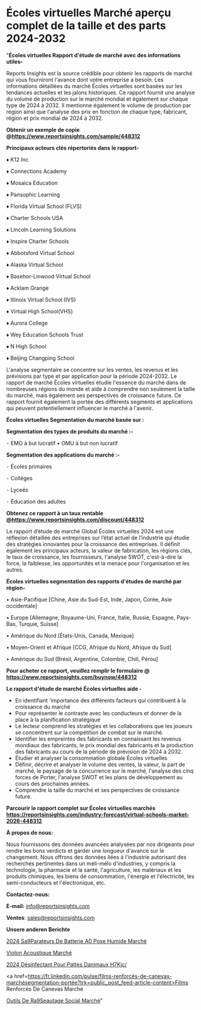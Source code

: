 # Écoles virtuelles Marché aperçu complet de la taille et des parts 2024-2032

"<strong>Écoles virtuelles Rapport d'étude de marché avec des informations utiles-</strong>

Reports Insights est la source crédible pour obtenir les rapports de marché qui vous fourniront l'avance dont votre entreprise a besoin. Les informations détaillées du marché Écoles virtuelles sont basées sur les tendances actuelles et les jalons historiques. Ce rapport fournit une analyse du volume de production sur le marché mondial et également sur chaque type de 2024 à 2032. Il mentionne également le volume de production par région ainsi que l'analyse des prix en fonction de chaque type, fabricant, région et prix mondial de 2024 à 2032.

<strong><b>Obtenir un exemple de copie @</b></strong><a href=https://www.reportsinsights.com/sample/448312><strong><b>https://www.reportsinsights.com/sample/448312</b></strong></a>

<b>Principaux acteurs clés répertoriés dans le rapport-</b>

<b> </b>♦ K12 Inc

♦ Connections Academy

♦ Mosaica Education

♦ Pansophic Learning

♦ Florida Virtual School (FLVS)

♦ Charter Schools USA

♦ Lincoln Learning Solutions

♦ Inspire Charter Schools

♦ Abbotsford Virtual School

♦ Alaska Virtual School

♦ Basehor-Linwood Virtual School

♦ Acklam Grange

♦ Illinois Virtual School (IVS)

♦ Virtual High School(VHS)

♦ Aurora College

♦ Wey Education Schools Trust

♦ N High School

♦ Beijing Changping School

L'analyse segmentaire se concentre sur les ventes, les revenus et les prévisions par type et par application pour la période 2024-2032. Le rapport de marché Écoles virtuelles étudie l'essence du marché dans de nombreuses régions du monde et aide à comprendre non seulement la taille du marché, mais également ses perspectives de croissance future. Ce rapport fournit également la portée des différents segments et applications qui peuvent potentiellement influencer le marché à l'avenir.

<strong>Écoles virtuelles Segmentation du marché basée sur :</strong>

<strong>Segmentation des types de produits du marché :-</strong>

⁃ EMO à but lucratif
• OMU à but non lucratif

<strong>Segmentation des applications du marché :-</strong>

⁃ Écoles primaires

⁃ Collèges

⁃ Lyceés

⁃ Éducation des adultes

<strong><b>Obtenez ce rapport à un taux rentable @</b></strong><a href=https://www.reportsinsights.com/discount/448312><strong><b>https://www.reportsinsights.com/discount/448312</b></strong></a>

Le rapport d’étude de marché Global Écoles virtuelles 2024 est une réflexion détaillée des entreprises sur l’état actuel de l’industrie qui étudie des stratégies innovantes pour la croissance des entreprises. Il définit également les principaux acteurs, la valeur de fabrication, les régions clés, le taux de croissance, les fournisseurs, l'analyse SWOT, c'est-à-dire la force, la faiblesse, les opportunités et la menace pour l'organisation et les autres.

<strong>Écoles virtuelles segmentation des rapports d'études de marché par région-</strong>

• Asie-Pacifique [Chine, Asie du Sud-Est, Inde, Japon, Corée, Asie occidentale]

• Europe [Allemagne, Royaume-Uni, France, Italie, Russie, Espagne, Pays-Bas, Turquie, Suisse]

• Amérique du Nord [États-Unis, Canada, Mexique]

• Moyen-Orient et Afrique [CCG, Afrique du Nord, Afrique du Sud]

• Amérique du Sud [Brésil, Argentine, Colombie, Chili, Pérou]

<strong>Pour acheter ce rapport, veuillez remplir le formulaire @   <a href=https://www.reportsinsights.com/buynow/448312>https://www.reportsinsights.com/buynow/448312</a></strong>

<strong>Le rapport d'étude de marché Écoles virtuelles aide -</strong>
<ul>
  <li>En identifiant 'importance des différents facteurs qui contribuent à la croissance du marché</li>
  <li>Pour représenter le contraste avec les conducteurs et donner de la place à la planification stratégique</li>
  <li>Le lecteur comprend les stratégies et les collaborations que les joueurs se concentrent sur la compétition de combat sur le marché.</li>
  <li>Identifier les empreintes des fabricants en connaissant les revenus mondiaux des fabricants, le prix mondial des fabricants et la production des fabricants au cours de la période de prévision de 2024 à 2032.</li>
  <li>Étudier et analyser la consommation globale Écoles virtuelles</li>
  <li>Définir, décrire et analyser le volume des ventes, la valeur, la part de marché, le paysage de la concurrence sur le marché, l'analyse des cinq forces de Porter, l'analyse SWOT et les plans de développement au cours des prochaines années.</li>
  <li>Comprendre la taille du marché et ses perspectives de croissance future.</li>
</ul>

<strong>Parcourir le rapport complet sur Écoles virtuelles marchés <a href=https://reportsinsights.com/industry-forecast/virtual-schools-market-2026-448312>https://reportsinsights.com/industry-forecast/virtual-schools-market-2026-448312</a></strong>

<strong>À propos de nous:</strong>

Nous fournissons des données avancées analysées par nos dirigeants pour rendre les bons verdicts et garder une longueur d'avance sur le changement. Nous offrons des données liées à l'industrie autorisant des recherches pertinentes dans un méli-mélo d'industries, y compris la technologie, la pharmacie et la santé, l'agriculture, les matériaux et les produits chimiques, les biens de consommation, l'énergie et l'électricité, les semi-conducteurs et l'électronique, etc.

<strong>Contactez-nous:</strong>

<strong>E-mail:</strong> <a href=mailto:info@reportsinsights.com>info@reportsinsights.com</a>

<strong>Ventes</strong>: <a href=mailto:sales@reportsinsights.com>sales@reportsinsights.com</a>

<strong>Unsere anderen Berichte</strong>

<a href=https://www.linkedin.com/pulse/2024-s%C3%A9parateurs-de-batterie-%C3%A0-pose-humide-march%C3%A9-ylmuf/>2024 Sa9Parateurs De Batterie A0 Pose Humide Marché</a>

<a href=https://www.linkedin.com/pulse/violon-acoustique-march%C3%A9-2024-taille-part-u476c/>Violon Acoustique Marché</a>

<a href=https://www.linkedin.com/pulse/2024-désinfectant-pour-pattes-danimaux-h7kjc/>2024 Désinfectant Pour Pattes Danimaux H7Kjc/</a>

<a href=https://fr.linkedin.com/pulse/films-renforcés-de-canevas-marchésegmentation-portée?trk=public_post_feed-article-content>Films Renforcés De Canevas Marché</a>

<a href=https://www.linkedin.com/pulse/outils-de-r%C3%A9seautage-social-march%C3%A9-analyse-3bghf/>Outils De Ra9Seautage Social Marché</a>"
